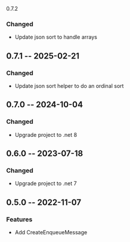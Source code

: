 0.7.2

### Changed
* Update json sort to handle arrays

## 0.7.1 -- 2025-02-21

### Changed
* Update json sort helper to do an ordinal sort

## 0.7.0 -- 2024-10-04

### Changed
* Upgrade project to .net 8

## 0.6.0 -- 2023-07-18

### Changed
* Upgrade project to .net 7

## 0.5.0 -- 2022-11-07

### Features
* Add CreateEnqueueMessage